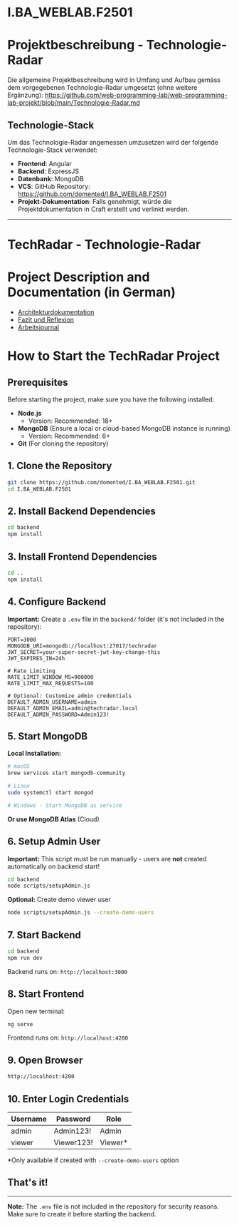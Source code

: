 # I.BA_WEBLAB.F2501
# Projektbeschreibung - Technologie-Radar

Die allgemeine Projektbeschreibung wird in Umfang und Aufbau gemäss dem vorgegebenen Technologie-Radar umgesetzt (ohne weitere Ergänzung): https://github.com/web-programming-lab/web-programming-lab-projekt/blob/main/Technologie-Radar.md

## Technologie-Stack
Um das Technologie-Radar angemessen umzusetzen wird der folgende Technologie-Stack verwendet:
* **Frontend**: Angular
* **Backend**: ExpressJS
* **Datenbank**: MongoDB
* **VCS**: GitHub Repository: https://github.com/domented/I.BA_WEBLAB.F2501
* **Projekt-Dokumentation**: Falls genehmigt, würde die Projektdokumentation in Craft erstellt und verlinkt werden.

----------

# TechRadar - Technologie-Radar

# Project Description and Documentation (in German)
- [Architekturdokumentation](https://s.craft.me/jtGjZgLjvCD46A)
- [Fazit und Reflexion](https://s.craft.me/YIZmNQ38HQIrEy)
- [Arbeitsjournal](https://s.craft.me/9dwRsANPlRM3Of)

# How to Start the TechRadar Project

## Prerequisites
Before starting the project, make sure you have the following installed:
- **Node.js**
    - Version: Recommended: 18+
- **MongoDB** (Ensure a local or cloud-based MongoDB instance is running)
    - Version: Recommended: 6+
- **Git** (For cloning the repository)

## 1. Clone the Repository
```sh
git clone https://github.com/domented/I.BA_WEBLAB.F2501.git
cd I.BA_WEBLAB.F2501
```

## 2. Install Backend Dependencies
```sh
cd backend
npm install
```

## 3. Install Frontend Dependencies
```sh
cd ..
npm install
```

## 4. Configure Backend
**Important:** Create a `.env` file in the `backend/` folder (it's not included in the repository):

```env
PORT=3000
MONGODB_URI=mongodb://localhost:27017/techradar
JWT_SECRET=your-super-secret-jwt-key-change-this
JWT_EXPIRES_IN=24h

# Rate Limiting
RATE_LIMIT_WINDOW_MS=900000
RATE_LIMIT_MAX_REQUESTS=100

# Optional: Customize admin credentials
DEFAULT_ADMIN_USERNAME=admin
DEFAULT_ADMIN_EMAIL=admin@techradar.local
DEFAULT_ADMIN_PASSWORD=Admin123!
```

## 5. Start MongoDB
**Local Installation:**
```sh
# macOS
brew services start mongodb-community

# Linux
sudo systemctl start mongod

# Windows - Start MongoDB as service
```

**Or use MongoDB Atlas** (Cloud)

## 6. Setup Admin User
**Important:** This script must be run manually - users are **not** created automatically on backend start!

```sh
cd backend
node scripts/setupAdmin.js
```

**Optional:** Create demo viewer user
```sh
node scripts/setupAdmin.js --create-demo-users
```

## 7. Start Backend
```sh
cd backend
npm run dev
```
Backend runs on: `http://localhost:3000`

## 8. Start Frontend
Open new terminal:
```sh
ng serve
```
Frontend runs on: `http://localhost:4200`

## 9. Open Browser
```sh
http://localhost:4200
```

## 10. Enter Login Credentials

| Username | Password   | Role    |
|----------|------------|---------|
| admin    | Admin123!  | Admin   |
| viewer   | Viewer123! | Viewer* |

*Only available if created with `--create-demo-users` option

## That's it!

---

**Note:** The `.env` file is not included in the repository for security reasons. Make sure to create it before starting the backend.